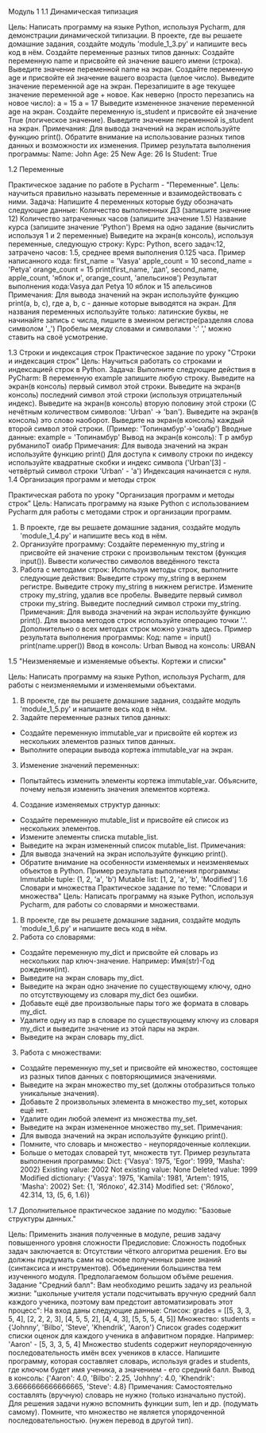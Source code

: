 Модуль 1
1.1	Динамическая типизация

Цель: Написать программу на языке Python, используя Pycharm, для демонстрации динамической типизации.
В проекте, где вы решаете домашние задания, создайте модуль 'module_1_3.py' и напишите весь код в нём.
Создайте переменные разных типов данных:
Создайте переменную name и присвойте ей значение вашего имени (строка).
Выведите значение переменной name на экран.
Создайте переменную age и присвойте ей значение вашего возраста (целое число).
Выведите значение переменной age на экран.
Перезапишите в age текущее значение переменной age + новое.
Как неверно (просто перезапись на новое число):
a = 15
a = 17
Выведите измененное значение переменной age на экран.
Создайте переменную is_student и присвойте ей значение True (логическое значение).
Выведите значение переменной is_student на экран.
Примечания:
Для вывода значений на экран используйте функцию print().
Обратите внимание на использование разных типов данных и возможности их изменения.
Пример результата выполнения программы:
Name: John
Age: 25
New Age: 26
Is Student: True

1.2 Переменные

Практическое задание по работе в Pycharm - "Переменные".
Цель: научиться правильно называть переменные и взаимодействовать с ними.
Задача:
Напишите 4 переменных которые буду обозначать следующие данные:
Количество выполненных ДЗ (запишите значение 12)
Количество затраченных часов (запишите значение 1.5)
Название курса (запишите значение 'Python')
Время на одно задание (вычислить используя 1 и 2 переменные)
Выведите на экран(в консоль), используя переменные, следующую строку:
Курс: Python, всего задач:12, затрачено часов: 1.5, среднее время выполнения 0.125 часа.
Пример написанного кода:
first_name = 'Vasya'
apple_count = 10
second_name = 'Petya'
orange_count = 15
print(first_name, 'дал', second_name, apple_count, 'яблок и', orange_count, 'апельсинов')
Результат выполнения кода:Vasya дал Petya 10 яблок и 15 апельсинов
Примечания:
Для вывода значений на экран используйте функцию print(a, b, c), где a, b, c - данные которые выводятся на экран.
Для названия переменных используйте только: латинские буквы, не начинайте запись с числа, пишите в змеином регистре(разделяя слова символом '_')
Пробелы между словами и символами ':' ',' можно ставить на своё усмотрение.

1.3 Строки и индексация строк
Практическое задание по уроку "Строки и индексация строк"
Цель: Научиться работать со строками и индексацией строк в Python.
Задача:
Выполните следующие действия в PyCharm:
В переменную example запишите любую строку.
Выведите на экран(в консоль) первый символ этой строки.
Выведите на экран(в консоль) последний символ этой строки (используя отрицательный индекс).
Выведите на экран(в консоль) вторую половину этой строки (С нечётным количеством символов: 'Urban' -> 'ban').
Выведите на экран(в консоль) это слово наоборот.
Выведите на экран(в консоль) каждый второй символ этой строки. (Пример: 'Топинамбур'->'оиабр')
Вводные данные:
example = 'Топинамбур'
Вывод на экран(в консоль):
Т
р
амбур
рубманипоТ
оиабр
Примечания:
Для вывода значений на экран используйте функцию print()
Для доступа к символу строки по индексу используйте квадратные скобки и индекс символа ('Urban'[3] -  четвёртый символ строки 'Urban' - 'a')
Индексация начинается с нуля.
1.4 Организация программ и методы строк

Практическая работа по уроку "Организация программ и методы строк"
Цель:  Написать программу на языке Python с использованием Pycharm для работы с методами строк и организации программ.
1. В проекте, где вы решаете домашние задания, создайте модуль 'module_1_4.py' и напишите весь код в нём.
2. Организуйте программу:
Создайте переменную my_string и присвойте ей значение строки с произвольным текстом (функция input()).
Вывести количество символов введённого текста
3. Работа с методами строк:
Используя методы строк, выполните следующие действия:
Выведите строку my_string в верхнем регистре.
Выведите строку my_string в нижнем регистре.
Измените строку my_string, удалив все пробелы.
Выведите первый символ строки my_string.
Выведите последний символ строки my_string.
Примечания:
Для вывода значений на экран используйте функцию print().
Для вызова методов строк используйте операцию точки '.'.
Дополнительно о всех методах строк можно узнать здесь.
Пример результата выполнения программы:
Код:
name = input()
print(name.upper())
Ввод в консоль:
Urban
Вывод на консоль:
URBAN

1.5  "Неизменяемые и изменяемые объекты. Кортежи и списки"

Цель: Написать программу на языке Python, используя Pycharm, для работы с неизменяемыми и изменяемыми объектами.

1. В проекте, где вы решаете домашние задания, создайте модуль 'module_1_5.py' и напишите весь код в нём.
2. Задайте переменные разных типов данных:
  - Создайте переменную immutable_var и присвойте ей кортеж из нескольких элементов разных типов данных.
  - Выполните операции вывода кортежа immutable_var на экран.
3. Изменение значений переменных:
  - Попытайтесь изменить элементы кортежа immutable_var. Объясните, почему нельзя изменить значения элементов кортежа.
4. Создание изменяемых структур данных:
  - Создайте переменную mutable_list и присвойте ей список из нескольких элементов.
  - Измените элементы списка mutable_list.
  - Выведите на экран измененный список mutable_list.
Примечания:
- Для вывода значений на экран используйте функцию print().
- Обратите внимание на особенности изменяемых и неизменяемых объектов в Python.
Пример результата выполнения программы:
Immutable tuple: (1, 2, 'a', 'b')
Mutable list: [1, 2, 'a', 'b', 'Modified']
1.6 Словари и множества
Практическое задание по теме: "Словари и множества"
Цель: Написать программу на языке Python, используя Pycharm, для работы со словарями и множествами.
1. В проекте, где вы решаете домашние задания, создайте модуль 'module_1_6.py' и напишите весь код в нём.
2. Работа со словарями:
  - Создайте переменную my_dict и присвойте ей словарь из нескольких пар ключ-значение.
Например: Имя(str)-Год рождения(int).
  - Выведите на экран словарь my_dict.
  - Выведите на экран одно значение по существующему ключу, одно по отсутствующему из словаря my_dict без ошибки.
  - Добавьте ещё две произвольные пары того же формата в словарь my_dict.
 - Удалите одну из пар в словаре по существующему ключу из словаря my_dict и выведите значение из этой пары на экран.
  - Выведите на экран словарь my_dict.
3. Работа с множествами:
  - Создайте переменную my_set и присвойте ей множество, состоящее из разных типов данных с повторяющимися значениями.
  - Выведите на экран множество my_set (должны отобразиться только уникальные значения).
  - Добавьте 2 произвольных элемента в множество my_set, которых ещё нет.
  - Удалите один любой элемент из множества my_set.
  - Выведите на экран измененное множество my_set.
Примечания:
- Для вывода значений на экран используйте функцию print().
- Помните, что словарь и множество - неупорядоченные коллекции.
- Больше о методах словарей тут, множеств тут.
Пример результата выполнения программы:
Dict: {'Vasya': 1975, 'Egor': 1999, 'Masha': 2002}
Existing value: 2002
Not existing value: None
Deleted value: 1999
Modified dictionary: {'Vasya': 1975, 'Kamila': 1981, 'Artem': 1915, 'Masha': 2002}
Set: {1, 'Яблоко', 42.314}
Modified set: {'Яблоко', 42.314, 13, (5, 6, 1.6)}

1.7 Дополнительное практическое задание по модулю: "Базовые структуры данных."

Цель: Применить знания полученные в модуле, решив задачу повышенного уровня сложности
Предисловие:
Сложность подобных задач заключается в:
Отсутствии чёткого алгоритма решения. Его вы должны придумать сами на основе полученных ранее знаний (синтаксиса и инструментов).
Объединении большинства тем изученного модуля.
Предполагаемом большом объёме решения.
Задание "Средний балл":
Вам необходимо решить задачу из реальной жизни: "школьные учителя устали подсчитывать вручную средний балл каждого ученика, поэтому вам предстоит автоматизировать этот процесс":
На вход даны следующие данные:
Список: grades = [[5, 3, 3, 5, 4], [2, 2, 2, 3], [4, 5, 5, 2], [4, 4, 3], [5, 5, 5, 4, 5]]
Множество: students = {'Johnny', 'Bilbo', 'Steve', 'Khendrik', 'Aaron'}
Список grades содержит списки оценок для каждого ученика в алфавитном порядке.
Например: 'Aaron' - [5, 3, 3, 5, 4]
Множество students содержит неупорядоченную последовательность имён всех учеников в классе.
Напишите программу, которая составляет словарь, используя grades и students, где ключом будет имя ученика, а значением - его средний балл.
Вывод в консоль:
{'Aaron': 4.0, 'Bilbo': 2.25, 'Johhny': 4.0, 'Khendrik': 3.6666666666666665, 'Steve': 4.8}
Примечания:
Самостоятельно составлять (вручную) словарь не нужно (только изначально пустой).
Для решения задачи нужно вспомнить функции sum, len и др. (подумать самому).
Помните, что множество не является упорядоченной последовательностью. (нужен перевод в другой тип).



